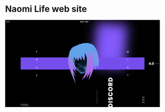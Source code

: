 # Naomi Life web site
<img src="https://github.com/ServOKio/Naomi-Life-web-site/blob/main/2021-11-24_18-29_1.png" />

